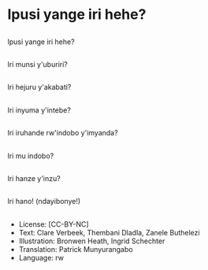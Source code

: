 # Ipusi yange iri hehe?

##
Ipusi yange iri hehe?

##
Iri munsi y'uburiri?

##
Iri hejuru y'akabati?

##
Iri inyuma y'intebe?

##
Iri iruhande rw'indobo y'imyanda?

##
Iri mu indobo?

##
Iri hanze y'inzu?

##
Iri hano! (ndayibonye!)

##
* License: [CC-BY-NC]
* Text: Clare Verbeek, Thembani Dladla, Zanele Buthelezi
* Illustration: Bronwen Heath, Ingrid Schechter
* Translation: Patrick Munyurangabo
* Language: rw

